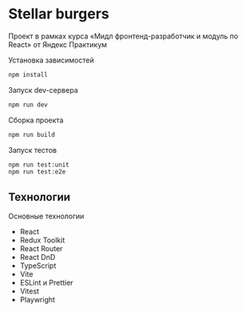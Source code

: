 # Stellar burgers

Проект в рамках курса «Мидл фронтенд-разработчик и модуль по React» от Яндекс Практикум

Установка зависимостей

```bash
npm install
```

Запуск dev-сервера

```bash
npm run dev
```

Сборка проекта

```bash
npm run build
```

Запуск тестов

```bash
npm run test:unit
npm run test:e2e
```

## Технологии

Основные технологии
- React
- Redux Toolkit
- React Router
- React DnD
- TypeScript
- Vite
- ESLint и Prettier
- Vitest
- Playwright
